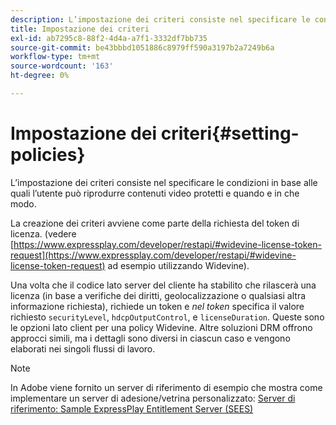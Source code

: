 ```yaml
---
description: L’impostazione dei criteri consiste nel specificare le condizioni in base alle quali l’utente può riprodurre contenuti video protetti e quando e in che modo.
title: Impostazione dei criteri
exl-id: ab7295c8-88f2-4d4a-a7f1-3332df7bb735
source-git-commit: be43bbbd1051886c8979ff590a3197b2a7249b6a
workflow-type: tm+mt
source-wordcount: '163'
ht-degree: 0%

---
```


# Impostazione dei criteri{#setting-policies}

L’impostazione dei criteri consiste nel specificare le condizioni in base alle quali l’utente può riprodurre contenuti video protetti e quando e in che modo.

La creazione dei criteri avviene come parte della richiesta del token di licenza. (vedere [https://www.expressplay.com/developer/restapi/#widevine-license-token-request](https://www.expressplay.com/developer/restapi/#widevine-license-token-request) ad esempio utilizzando Widevine).

Una volta che il codice lato server del cliente ha stabilito che rilascerà una licenza (in base a verifiche dei diritti, geolocalizzazione o qualsiasi altra informazione richiesta), richiede un token e *nel token* specifica il valore richiesto `securityLevel`, `hdcpOutputControl`, e `licenseDuration`. Queste sono le opzioni lato client per una policy Widevine. Altre soluzioni DRM offrono approcci simili, ma i dettagli sono diversi in ciascun caso e vengono elaborati nei singoli flussi di lavoro.

>[!NOTE]
>
>In Adobe viene fornito un server di riferimento di esempio che mostra come implementare un server di adesione/vetrina personalizzato: [Server di riferimento: Sample ExpressPlay Entitlement Server (SEES)](../../multi-drm-workflows/feature-topics/sees-reference-server.md)
